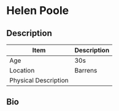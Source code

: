 # Helen Poole

## Description

| Item                 | Description |
| -------------------- | ----------- |
| Age                  | 30s         |
| Location             | Barrens     |
| Physical Description |             |

## Bio
